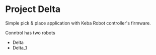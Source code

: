 # Project Delta

Simple pick & place application with Keba Robot controller's firmware.

Conntrol has two robots

- Delta
- Delta_1
